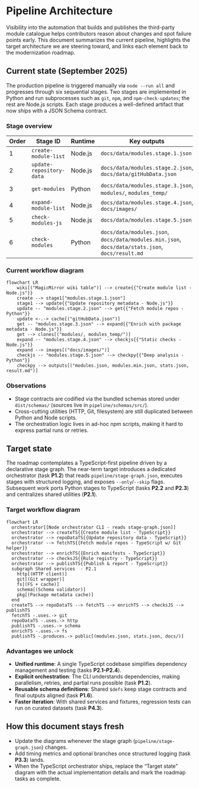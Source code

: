 # Pipeline Architecture

Visibility into the automation that builds and publishes the third-party module catalogue helps contributors reason about changes and spot failure points early. This document summarizes the current pipeline, highlights the target architecture we are steering toward, and links each element back to the modernization roadmap.

## Current state (September 2025)

The production pipeline is triggered manually via `node --run all` and progresses through six sequential stages. Two stages are implemented in Python and run subprocesses such as `git`, `npm`, and `npm-check-updates`; the rest are Node.js scripts. Each stage produces a well-defined artifact that now ships with a JSON Schema contract.

### Stage overview

| Order | Stage ID                 | Runtime | Key outputs                                                                                      |
| ----- | ------------------------ | ------- | ------------------------------------------------------------------------------------------------ |
| 1     | `create-module-list`     | Node.js | `docs/data/modules.stage.1.json`                                                                 |
| 2     | `update-repository-data` | Node.js | `docs/data/modules.stage.2.json`, `docs/data/gitHubData.json`                                    |
| 3     | `get-modules`            | Python  | `docs/data/modules.stage.3.json`, `modules/`, `modules_temp/`                                    |
| 4     | `expand-module-list`     | Node.js | `docs/data/modules.stage.4.json`, `docs/images/`                                                 |
| 5     | `check-modules-js`       | Node.js | `docs/data/modules.stage.5.json`                                                                 |
| 6     | `check-modules`          | Python  | `docs/data/modules.json`, `docs/data/modules.min.json`, `docs/data/stats.json`, `docs/result.md` |

### Current workflow diagram

```mermaid
flowchart LR
    wiki[("MagicMirror wiki table")] --> create{{"Create module list - Node.js"}}
    create --> stage1["modules.stage.1.json"]
    stage1 --> update{{"Update repository metadata - Node.js"}}
    update -- "modules.stage.2.json" --> get{{"Fetch module repos - Python"}}
    update <-.-> cache[("gitHubData.json")]
    get -- "modules.stage.3.json" --> expand{{"Enrich with package metadata - Node.js"}}
    get --> clones[("modules/, modules_temp/")]
    expand -- "modules.stage.4.json" --> checkjs{{"Static checks - Node.js"}}
    expand --> images[("docs/images/")]
    checkjs -- "modules.stage.5.json" --> checkpy{{"Deep analysis - Python"}}
    checkpy --> outputs[("modules.json, modules.min.json, stats.json, result.md")]
```

### Observations

- Stage contracts are codified via the bundled schemas stored under `dist/schemas/` (sources live in `pipeline/schemas/src/`).
- Cross-cutting utilities (HTTP, Git, filesystem) are still duplicated between Python and Node scripts.
- The orchestration logic lives in ad-hoc npm scripts, making it hard to express partial runs or retries.

## Target state

The roadmap contemplates a TypeScript-first pipeline driven by a declarative stage graph. The near-term target introduces a dedicated orchestrator (task **P1.2**) that reads `pipeline/stage-graph.json`, executes stages with structured logging, and exposes `--only`/`--skip` flags. Subsequent work ports Python stages to TypeScript (tasks **P2.2** and **P2.3**) and centralizes shared utilities (**P2.1**).

### Target workflow diagram

```mermaid
flowchart LR
  orchestrator[[Node orchestrator CLI - reads stage-graph.json]]
  orchestrator --> createTS{{Create module list - TypeScript}}
  orchestrator --> repoDataTS{{Update repository data - TypeScript}}
  orchestrator --> fetchTS{{Fetch module repos - TypeScript w/ Git helper}}
  orchestrator --> enrichTS{{Enrich manifests - TypeScript}}
  orchestrator --> checksJS{{Rule registry - TypeScript}}
  orchestrator --> publishTS{{Publish & report - TypeScript}}
  subgraph Shared services  - P2.1
    http[(HTTP client)]
    git[(Git wrapper)]
    fs[(FS + cache)]
    schema[(Schema validator)]
    pkg[(Package metadata cache)]
  end
  createTS --> repoDataTS --> fetchTS --> enrichTS --> checksJS --> publishTS
  fetchTS -.uses.-> git
  repoDataTS -.uses.-> http
  publishTS -.uses.-> schema
  enrichTS -.uses.-> fs
  publishTS -.produces.-> public[(modules.json, stats.json, docs/)]
```

### Advantages we unlock

- **Unified runtime**: A single TypeScript codebase simplifies dependency management and testing (tasks **P2.1–P2.4**).
- **Explicit orchestration**: The CLI understands dependencies, making parallelism, retries, and partial runs possible (task **P1.2**).
- **Reusable schema definitions**: Shared `$defs` keep stage contracts and final outputs aligned (task **P1.6**).
- **Faster iteration**: With shared services and fixtures, regression tests can run on curated datasets (task **P4.3**).

## How this document stays fresh

- Update the diagrams whenever the stage graph (`pipeline/stage-graph.json`) changes.
- Add timing metrics and optional branches once structured logging (task **P3.3**) lands.
- When the TypeScript orchestrator ships, replace the “Target state” diagram with the actual implementation details and mark the roadmap tasks as complete.
